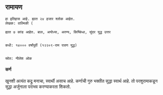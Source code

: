 

## रामायण

```
हा इतिहास आहे. ह्यात २४ हजार श्लोक आहेत.
लेखक: वाल्मिकी (

ह्यात ७ कांड आहेत. बाल, अयोध्या, अरण्य, किष्किंधा, सुंदर युद्ध उत्तर


कधी: १४००० वर्षांपूर्वी (१२२०९-राम रावण युद्ध)


स्रोत: नीलेश ओक
```



#### कर्ण

खुनशी अत्यंत कद्रु मनाचा, स्वार्थी असाच आहे. 
कर्णाची गुरु भक्तीत सुद्धा स्वार्थ आहे. तो परशुरामाकडून सुद्धा अर्जुनाला पराभव करण्याकरता शिकतो.
